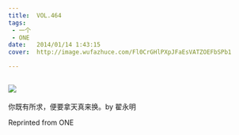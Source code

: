 ```yaml
---
title:	VOL.464
tags:
 - 一个
 - ONE
date:	2014/01/14 1:43:15
cover:	http://image.wufazhuce.com/Fl0CrGHlPXpJFaEsVATZOEFbSPb1

---
```

![](http://image.wufazhuce.com/Fl0CrGHlPXpJFaEsVATZOEFbSPb1)
---

你既有所求，便要拿天真来换。by 翟永明
 
Reprinted from ONE
